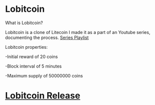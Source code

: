 Lobitcoin 
================================

What is Lobitcoin?

Lobitcoin is a clone of Litecoin I made it as a part of an Youtube series, documenting the process. 
[Series Playlist](https://www.youtube.com/playlist?list=PLHWfvuRy-9gdCv2oD_Ywd0swNF3N8mXt-&disable_polymer=true)

Lobitcoin properties:

-Initial reward of 20 coins

-Block interval of 5 minutes

-Maximum supply of 50000000 coins

# [Lobitcoin Release](https://github.com/schyczewski/Lobitcoin/releases/tag/v0.8)
